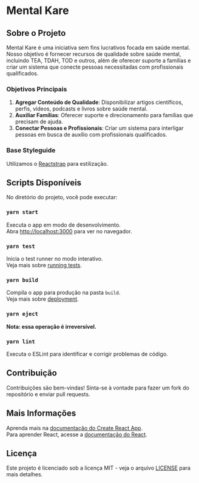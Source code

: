 # Mental Kare

## Sobre o Projeto

Mental Kare é uma iniciativa sem fins lucrativos focada em saúde mental. Nosso objetivo é fornecer recursos de qualidade sobre saúde mental, incluindo TEA, TDAH, TOD e outros, além de oferecer suporte a famílias e criar um sistema que conecte pessoas necessitadas com profissionais qualificados.

### Objetivos Principais

1. **Agregar Conteúdo de Qualidade**: Disponibilizar artigos científicos, perfis, vídeos, podcasts e livros sobre saúde mental.
2. **Auxiliar Famílias**: Oferecer suporte e direcionamento para famílias que precisam de ajuda.
3. **Conectar Pessoas e Profissionais**: Criar um sistema para interligar pessoas em busca de auxílio com profissionais qualificados.

### Base Styleguide

Utilizamos o [Reactstrap](https://reactstrap.github.io/) para estilização.

## Scripts Disponíveis

No diretório do projeto, você pode executar:

### `yarn start`

Executa o app em modo de desenvolvimento.\
Abra [http://localhost:3000](http://localhost:3000) para ver no navegador.

### `yarn test`

Inicia o test runner no modo interativo.\
Veja mais sobre [running tests](https://facebook.github.io/create-react-app/docs/running-tests).

### `yarn build`

Compila o app para produção na pasta `build`.\
Veja mais sobre [deployment](https://facebook.github.io/create-react-app/docs/deployment).

### `yarn eject`

**Nota: essa operação é irreversível.**

### `yarn lint`

Executa o ESLint para identificar e corrigir problemas de código.

## Contribuição

Contribuições são bem-vindas! Sinta-se à vontade para fazer um fork do repositório e enviar pull requests.

## Mais Informações

Aprenda mais na [documentação do Create React App](https://facebook.github.io/create-react-app/docs/getting-started).\
Para aprender React, acesse a [documentação do React](https://reactjs.org/).

## Licença

Este projeto é licenciado sob a licença MIT - veja o arquivo [LICENSE](LICENSE) para mais detalhes.
